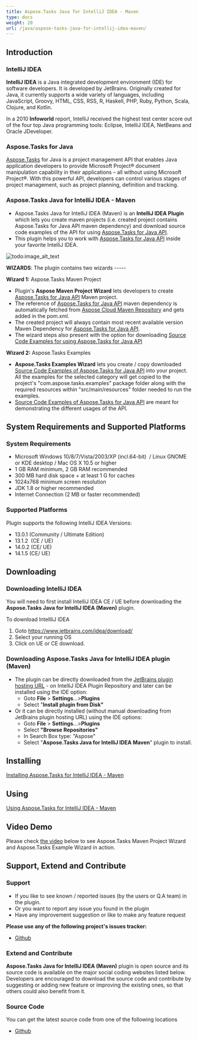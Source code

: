 ```yaml
---
title: Aspose.Tasks Java for IntelliJ IDEA - Maven
type: docs
weight: 20
url: /java/aspose-tasks-java-for-intellij-idea-maven/
---
```


## **Introduction**
### **IntelliJ IDEA**
**IntelliJ IDEA** is a Java integrated development environment (IDE) for software developers. It is developed by JetBrains. Originally created for Java, it currently supports a wide variety of languages, including JavaScript, Groovy, HTML, CSS, RSS, R, Haskell, PHP, Ruby, Python, Scala, Clojure, and Kotlin.

In a 2010 **Infoworld** report, IntelliJ received the highest test center score out of the four top Java programming tools: Eclipse, IntelliJ IDEA, NetBeans and Oracle JDeveloper.
### **Aspose.Tasks for Java**
[Aspose.Tasks](http://www.aspose.com/java/project-management-component.aspx) for Java is a project management API that enables Java application developers to provide Microsoft Project® document manipulation capability in their applications – all without using Microsoft Project®. With this powerful API, developers can control various stages of project management, such as project planning, definition and tracking.
### **Aspose.Tasks Java for IntelliJ IDEA - Maven**
- Aspose.Tasks Java for IntelliJ IDEA (Maven) is an **IntelliJ IDEA Plugin** which lets you create maven projects (i.e. created project contains Aspose.Tasks for Java API maven dependency) and download source code examples of the API for using [Aspose.Tasks for Java API](http://www.aspose.com/java/project-management-component.aspx).
- This plugin helps you to work with [Aspose.Tasks for Java API](http://www.aspose.com/java/project-management-component.aspx) inside your favorite IntelliJ IDEA. 

![todo:image_alt_text](http://i.imgur.com/KWKGljg.png)


**WIZARDS**:
The plugin contains two wizards -----

**Wizard 1:** Aspose.Tasks Maven Project

- Plugin's **Aspose Maven Project Wizard** lets developers to create [Aspose.Tasks for Java API](http://www.aspose.com/java/project-management-component.aspx) Maven project.
- The reference of [Aspose.Tasks for Java API](http://www.aspose.com/java/project-management-component.aspx) maven dependency is automatically fetched from [Aspose Cloud Maven Repository](http://maven.aspose.com/artifactory/webapp/home.html?0) and gets added in the pom.xml.
- The created project will always contain most recent available version Maven Dependency for [Aspose.Tasks for Java API](http://www.aspose.com/java/project-management-component.aspx).
- The wizard steps also present with the option for downloading [Source Code Examples for using Aspose.Tasks for Java API](https://github.com/aspose-tasks/Aspose.Tasks-for-Java/tree/master/Examples)

**Wizard 2:** Aspose.Tasks Examples

- **Aspose.Tasks Examples Wizard** lets you create / copy downloaded [Source Code Examples of Aspose.Tasks for Java API](https://github.com/aspose-tasks/Aspose.Tasks-for-Java/tree/master/Examples) into your project. All the examples for the selected category will get copied to the project's "com.aspose.tasks.examples" package folder along with the required resources within "src/main/resources" folder needed to run the examples.
- [Source Code Examples of Aspose.Tasks for Java API](https://github.com/aspose-tasks/Aspose.Tasks-for-Java/tree/master/Examples) are meant for demonstrating the different usages of the API.
## **System Requirements and Supported Platforms**
### **System Requirements**
- Microsoft Windows 10/8/7/Vista/2003/XP (incl.64-bit)  / Linux GNOME or KDE desktop / Mac OS X 10.5 or higher
- 1 GB RAM minimum, 2 GB RAM recommended
- 300 MB hard disk space + at least 1 G for caches
- 1024x768 minimum screen resolution
- JDK 1.8 or higher recommended
- Internet Connection (2 MB or faster recommended)
### **Supported Platforms**
Plugin supports the following IntelliJ IDEA Versions:

- 13.0.1 (Community / Ultimate Edition)
- 13.1.2  (CE / UE)
- 14.0.2 (CE/ UE)
- 14.1.5 (CE/ UE)
## **Downloading**
### **Downloading IntelliJ IDEA**
You will need to first install IntelliJ IDEA CE / UE before downloading the **Aspose.Tasks Java for IntelliJ IDEA (Maven)** plugin.

To download IntellliJ IDEA

1. Goto <https://www.jetbrains.com/idea/download/>
1. Select your running OS
1. Click on UE or CE download.
### **Downloading Aspose.Tasks Java for IntelliJ IDEA plugin (Maven)**
- The plugin can be directly downloaded from the [JetBrains plugin hosting URL](https://goo.gl/jEvBef) - on IntelliJ IDEA Plugin Repository
  and later can be installed using the IDE option: 
  - Goto **File** > **Settings**...>**Plugins**
  - Select "**Install plugin from Disk"**
- Or it can be directly installed (without manual downloading from JetBrains plugin hosting URL) using the IDE options: 
  - Goto **File** > **Settings**...>**Plugins**
  - Select **"Browse Repositories"**
  - In Search Box type: "Aspose"
  - Select "**Aspose.Tasks Java for IntelliJ IDEA Maven**" plugin to install.
## **Installing**
[Installing Aspose.Tasks for IntelliJ IDEA - Maven](http://www.aspose.com/docs/display/tasksjava/Installing+and+Using+Aspose.Tasks+for+IntelliJ+IDEA+-+Maven#InstallingandUsingAspose.TasksforIntelliJIDEA-Maven-Installing)
## **Using**
[Using Aspose.Tasks for IntelliJ IDEA - Maven](http://www.aspose.com/docs/display/tasksjava/Installing+and+Using+Aspose.Tasks+for+IntelliJ+IDEA+-+Maven#InstallingandUsingAspose.TasksforIntelliJIDEA-Maven-Using)
## **Video Demo**
Please check [the video](https://youtu.be/yG8cZ_Fis-I) below to see Aspose.Tasks Maven Project Wizard and Aspose.Tasks Example Wizard in action.
## **Support, Extend and Contribute**
### **Support**
- If you like to see known / reported issues (by the users or Q.A team) in the plugin.
- Or you want to report any issue you found in the plugin
- Have any improvement suggestion or like to make any feature request

**Please use any of the following project's issues tracker:**

- [Github](https://github.com/aspose-tasks/Aspose.Tasks-for-Java/issues)
### **Extend and Contribute**
**Aspose.Tasks Java for IntelliJ IDEA (Maven)** plugin is open source and its source code is available on the major social coding websites listed below. Developers are encouraged to download the source code and contribute by suggesting or adding new feature or improving the existing ones, so that others could also benefit from it.
### **Source Code**
You can get the latest source code from one of the following locations

- [Github](https://github.com/aspose-tasks/Aspose.Tasks-for-Java/tree/master/Plugins/Aspose.Tasks-for-Java_for_IntelliJ%28Maven%29)
